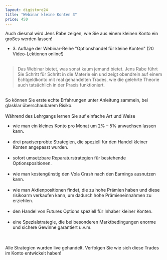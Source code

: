 ```yaml
---
layout: digistore24
title: "Webinar kleine Konten 3"
price: 450
---
```

Auch diesmal&#xA0;wird Jens Rabe zeigen, wie Sie aus einem kleinen Konto ein gro&#xDF;es werden lassen!<br>
<ul><li>3. Auflage der Webinar-Reihe &quot;Optionshandel f&#xFC;r kleine Konten&quot; (20 Video-Lektionen&#xA0;online!)</li><br>
</ul><blockquote>Das Webinar bietet, was sonst kaum jemand bietet. Jens Rabe f&#xFC;hrt Sie Schritt f&#xFC;r Schritt in die Materie ein und zeigt obendrein auf einem Echtgeldkonto mit real gehandelten Trades,&#xA0;wie die gelehrte Theorie auch tats&#xE4;chlich in der Praxis funktioniert.</blockquote><br>
So k&#xF6;nnen Sie erste echte Erfahrungen unter Anleitung sammeln, bei glasklar &#xFC;berschaubarem Risiko.<br>
<br>
W&#xE4;hrend des Lehrgangs lernen Sie auf einfache Art und Weise<br>
<ul><li>wie man ein kleines Konto pro Monat um 2% &#x2013; 5% anwachsen lassen kann.</li><br>
 	<li>drei praxiserprobte Strategien, die speziell f&#xFC;r den Handel kleiner Konten angepasst wurden.</li><br>
 	<li>sofort umsetzbare Reparaturstrategien f&#xFC;r bestehende Optionspositionen.</li><br>
 	<li>wie man kosteng&#xFC;nstig den Vola Crash nach den Earnings ausnutzen kann.</li><br>
 	<li>wie man Aktienpositionen findet, die zu hohe Pr&#xE4;mien haben und diese risikoarm verkaufen kann, um dadurch hohe Pr&#xE4;mieneinnahmen zu erziehlen.</li><br>
 	<li>den Handel von Futures Options speziell f&#xFC;r Inhaber kleiner Konten.</li><br>
 	<li>eine Spezialstrategie, die bei besonderen Marktbedingungen enorme und sichere Gewinne garantiert u.v.m.</li><br>
</ul><br>
Alle Strategien wurden live gehandelt. Verfolgen Sie wie sich diese Trades im Konto entwickelt haben!